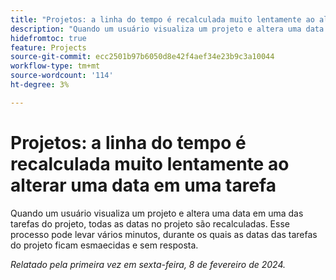 ```yaml
---
title: "Projetos: a linha do tempo é recalculada muito lentamente ao alterar uma data em uma tarefa"
description: "Quando um usuário visualiza um projeto e altera uma data em uma das tarefas do projeto, todas as datas no projeto são recalculadas. Esse processo pode levar vários minutos, durante os quais as datas das tarefas do projeto ficam esmaecidas e sem resposta."
hidefromtoc: true
feature: Projects
source-git-commit: ecc2501b97b6050d8e42f4aef34e23b9c3a10044
workflow-type: tm+mt
source-wordcount: '114'
ht-degree: 3%

---
```



# Projetos: a linha do tempo é recalculada muito lentamente ao alterar uma data em uma tarefa

Quando um usuário visualiza um projeto e altera uma data em uma das tarefas do projeto, todas as datas no projeto são recalculadas. Esse processo pode levar vários minutos, durante os quais as datas das tarefas do projeto ficam esmaecidas e sem resposta.

_Relatado pela primeira vez em sexta-feira, 8 de fevereiro de 2024._
